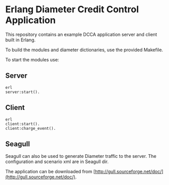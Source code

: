 # Erlang Diameter Credit Control Application

This repository contains an example DCCA application server and client built in Erlang.

To build the modules and diameter dictionaries, use the provided Makefile.

To start the modules use:

## Server

    erl
    server:start().


## Client
    erl
    client:start().
    client:charge_event().

## Seagull

Seagull can also be used to generate Diameter traffic to the server. The configuration and scenario xml are in Seagull dir.

The application can be downloaded from [http://gull.sourceforge.net/doc/](http://gull.sourceforge.net/doc/).


